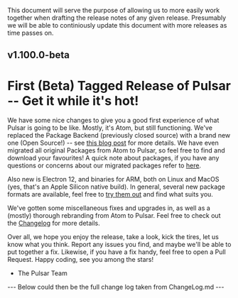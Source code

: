 This document will serve the purpose of allowing us to more easily work together when drafting the release notes of any given release.
Presumably we will be able to continiously update this document with more releases as time passes on.

## v1.100.0-beta

# First (Beta) Tagged Release of Pulsar -- Get it while it's hot!

We have some nice changes to give you a good first experience of what Pulsar is going to be like. Mostly, it's Atom, but still functioning. We've replaced the Package Backend (previously closed source) with a brand new one (Open Source!) -- see [this blog post](https://pulsar-edit.dev/blog/20221127-confused-Techie-SunsetMisadventureBackend.html) for more details.
We have even migrated all original Packages from Atom to Pulsar, so feel free to find and download your favourites! A quick note about packages, if you have any questions or concerns about our migrated packages refer to [here](https://github.com/pulsar-edit/package-backend/blob/main/docs/reference/packages.md).

Also new is Electron 12, and binaries for ARM, both on Linux and MacOS (yes, that's an Apple Silicon native build). In general, several new package formats are available, feel free to [try them out](https://pulsar-edit.dev/download.html) and find what suits you.

We've gotten some miscellaneous fixes and upgrades in, as well as a (mostly) thorough rebranding from Atom to Pulsar. Feel free to check out the [Changelog](https://github.com/pulsar-edit/pulsar/blob/master/CHANGELOG.md) for more details.

Over all, we hope you enjoy the release, take a look, kick the tires, let us know what you think. Report any issues you find, and maybe we'll be able to put together a fix. Likewise, if you have a fix handy, feel free to open a Pull Request. Happy coding, see you among the stars!

- The Pulsar Team

--- Below could then be the full change log taken from ChangeLog.md ---
